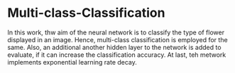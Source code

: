 # Multi-class-Classification

In this work, thw aim of the neural network is to classify the type of flower displayed in an image. Hence, multi-class classification is employed for the same. Also, an additional another hidden layer to the network is added to evaluate, if it can increase the classification accuracy. At last, teh metwork implements exponential learning rate decay.
